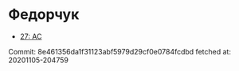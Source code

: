 # Федорчук
- [27: AC](27.md)

Commit: 8e461356da1f31123abf5979d29cf0e0784fcdbd
 fetched at: 20201105-204759
